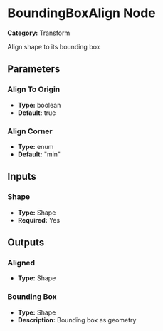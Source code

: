 
# BoundingBoxAlign Node

**Category:** Transform

Align shape to its bounding box

## Parameters


### Align To Origin
- **Type:** boolean
- **Default:** true





### Align Corner
- **Type:** enum
- **Default:** "min"





## Inputs


### Shape
- **Type:** Shape
- **Required:** Yes



## Outputs


### Aligned
- **Type:** Shape



### Bounding Box
- **Type:** Shape
- **Description:** Bounding box as geometry




